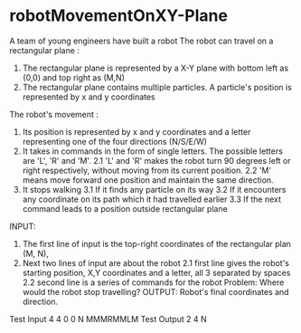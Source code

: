 # robotMovementOnXY-Plane
A team of young engineers have built a robot
The robot can travel on a rectangular plane :
1. The rectangular plane is represented by a X-Y plane with bottom left as (0,0) and top right as
(M,N)
2. The rectangular plane contains multiple particles. A particle's position is represented by x and
y coordinates

The robot's movement :
1. Its position is represented by x and y coordinates and a letter representing one of the four
directions (N/S/E/W)
2. It takes in commands in the form of single letters. The possible letters are 'L', 'R' and 'M'.
2.1 'L' and 'R' makes the robot turn 90 degrees left or right respectively, without moving from
its current position.
2.2 'M' means move forward one position and maintain the same direction.
3. It stops walking
3.1 If it finds any particle on its way
3.2 If it encounters any coordinate on its path which it had travelled earlier
3.3 If the next command leads to a position outside rectangular plane

INPUT:
1. The first line of input is the top-right coordinates of the rectangular plan (M, N),
2. Next two lines of input are about the robot
2.1 first line gives the robot's starting position, X,Y coordinates and a letter, all 3 separated by
spaces
2.2 second line is a series of commands for the robot
Problem:
Where would the robot stop travelling?
OUTPUT:
Robot's final coordinates and direction.

Test Input
4 4
0 0 N
MMMRMMLM
Test Output
2 4 N
